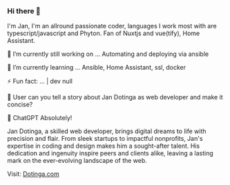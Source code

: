 <!-- **Dotjedotcom/Dotjedotcom** is a ✨ _special_ ✨ repository because its `README.md` (this file) appears on your GitHub profile. -->
### Hi there 👋

I'm Jan, I'm an allround passionate coder, languages I work most with are typescript/javascript and Phyton.
Fan of Nuxtjs and vue(tify), Home Assistant.

🔭 I’m currently still working on ...
Automating and deploying via ansible

🌱 I’m currently learning ...
Ansible, Home Assistant, ssl, docker

⚡ Fun fact: ... | dev null

🤔 User
can you tell a story about Jan Dotinga as web developer and make it concise?

💬 ChatGPT
Absolutely!

Jan Dotinga, a skilled web developer, brings digital dreams to life with precision and flair. From sleek startups to impactful nonprofits, Jan's expertise in coding and design makes him a sought-after talent. His dedication and ingenuity inspire peers and clients alike, leaving a lasting mark on the ever-evolving landscape of the web.

Visit: 
[Dotinga.com](https://dotinga.com)
